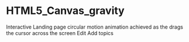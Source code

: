 # HTML5_Canvas_gravity
Interactive Landing page circular motion animation achieved as the drags the cursor across the screen Edit Add topics
